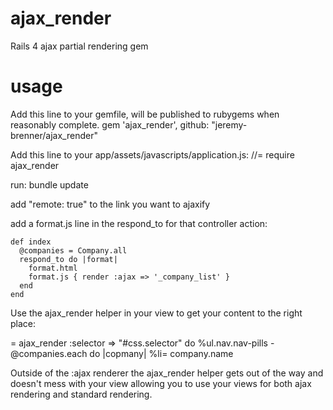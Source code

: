 ajax_render
===========

Rails 4 ajax partial rendering gem

usage
=====

Add this line to your gemfile, will be published to rubygems when reasonably complete.
gem 'ajax_render', github: "jeremy-brenner/ajax_render"

Add this line to your app/assets/javascripts/application.js:
//= require ajax_render

run: bundle update

add "remote: true" to the link you want to ajaxify

add a format.js line in the respond_to for that controller action:

    def index
      @companies = Company.all
      respond_to do |format|
        format.html
        format.js { render :ajax => '_company_list' }   
      end
    end

Use the ajax_render helper in your view to get your content to the right place:

= ajax_render :selector => "#css.selector" do 
  %ul.nav.nav-pills
    - @companies.each do |copmany|
      %li= company.name

Outside of the :ajax renderer the ajax_render helper gets out of the way and doesn't mess with your view allowing you to use your views for both ajax rendering and standard rendering.